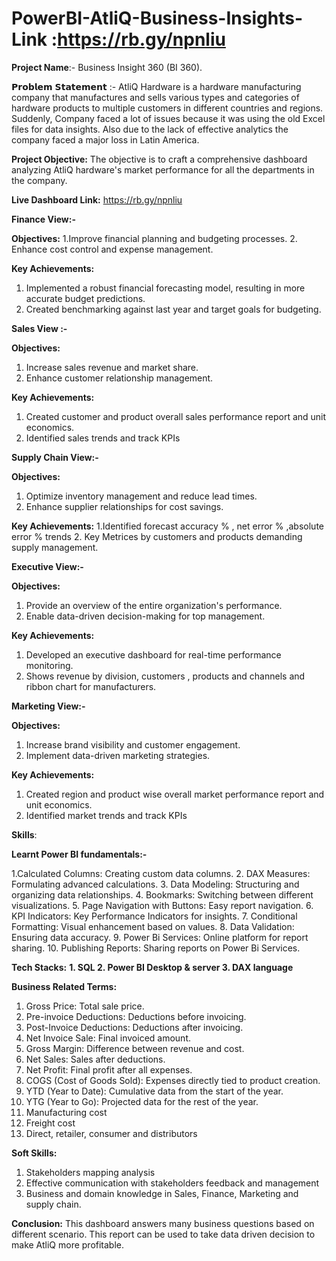 # PowerBI-AtliQ-Business-Insights-Link :https://rb.gy/npnliu
**Project Name**:- Business Insight 360 (BI 360).

𝗣𝗿𝗼𝗯𝗹𝗲𝗺 𝗦𝘁𝗮𝘁𝗲𝗺𝗲𝗻𝘁 :- AtliQ Hardware is a hardware manufacturing company that manufactures and sells various types and categories of hardware products to multiple customers in different countries and regions. Suddenly, Company faced a lot of issues because it was using the old Excel files for data insights. Also due to the lack of effective analytics the company faced a major loss in Latin America.

 **Project Objective:**
The objective is to craft a comprehensive dashboard analyzing AtliQ hardware's market performance for all the departments in the company.

**Live Dashboard Link:** https://rb.gy/npnliu

**Finance View:-**

**Objectives:**
1.Improve financial planning and budgeting processes.
2. Enhance cost control and expense management.

**Key Achievements:**
1.	Implemented a robust financial forecasting model, resulting in more accurate budget predictions.
2.	Created benchmarking against last year and target goals for budgeting.
   
**Sales View :-**

**Objectives:**
1.	Increase sales revenue and market share.
2.	Enhance customer relationship management.

**Key Achievements:**
1.	Created customer and product overall sales performance report and unit economics.
2.	Identified sales trends and track KPIs

**Supply Chain View:-**

**Objectives:**
1.	Optimize inventory management and reduce lead times.
2.	Enhance supplier relationships for cost savings.

**Key Achievements:**
1.Identified forecast accuracy % , net error % ,absolute error % trends
2. Key Metrices by customers and products demanding supply management.

**Executive View:-**

**Objectives:**
1.	Provide an overview of the entire organization's performance.
2.	Enable data-driven decision-making for top management.

**Key Achievements:**
1.	Developed an executive dashboard for real-time performance monitoring.
2.	Shows revenue by division, customers , products and channels and ribbon chart for manufacturers.

**Marketing View:-**

**Objectives:**
1.	Increase brand visibility and customer engagement.
2.	Implement data-driven marketing strategies.

**Key Achievements:**
1.	Created region and product wise overall market performance report and unit economics.
2.	Identified market trends and track KPIs

**Skills**:

**Learnt Power BI fundamentals:-**

1.Calculated Columns: Creating custom data columns.
2. DAX Measures: Formulating advanced calculations.
3. Data Modeling: Structuring and organizing data relationships.
4. Bookmarks: Switching between different visualizations.
5. Page Navigation with Buttons: Easy report navigation.
6. KPI Indicators: Key Performance Indicators for insights.
7. Conditional Formatting: Visual enhancement based on values.
8.  Data Validation: Ensuring data accuracy.
9.  Power Bi Services: Online platform for report sharing.
10.  Publishing Reports: Sharing reports on Power Bi Services.

**Tech Stacks:**
**1.	SQL
2.	Power BI Desktop & server
3.	DAX language**

**Business Related Terms:**
1. Gross Price: Total sale price.
2. Pre-invoice Deductions: Deductions before invoicing.
3. Post-Invoice Deductions: Deductions after invoicing.
4. Net Invoice Sale: Final invoiced amount.
5. Gross Margin: Difference between revenue and cost.
6. Net Sales: Sales after deductions.
7. Net Profit: Final profit after all expenses.
8. COGS (Cost of Goods Sold): Expenses directly tied to product creation.
10. YTD (Year to Date): Cumulative data from the start of the year.
11. YTG (Year to Go): Projected data for the rest of the year.
12. Manufacturing cost
13. Freight cost
14. Direct, retailer, consumer and distributors

**Soft Skills:**
1.	Stakeholders mapping analysis
2.	Effective communication with stakeholders feedback and management
3.	Business and domain knowledge in Sales, Finance, Marketing and supply chain.

**Conclusion:**
This dashboard answers many business questions based on different scenario.
This report can be used to take data driven decision to make AtliQ more profitable.
